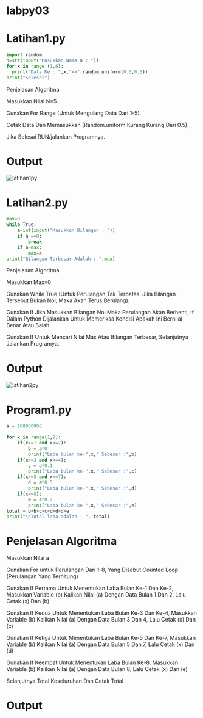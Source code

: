 # labpy03

# Latihan1.py

```Python
import random
n=str(input("Masukkan Nama N : "))
for x in range (1,6):
  print("Data Ke : ",x,"=>",random.uniform(0.0,0.5))
print("Selesai")
```

Penjelasan Algoritma

Masukkan Nilai N=5.

Gunakan For Range (Untuk Mengulang Data Dari 1-5).

Cetak Data Dan Memasukkan (Random.uniform Kurang Kurang Dari 0.5).

Jika Selesai RUN/jalankan Programnya.

# Output

![latihan1py](https://user-images.githubusercontent.com/46512629/52989718-4e1ed580-3437-11e9-9c2c-8e50d4f1bd04.png)


# Latihan2.py

```Python
max=0
while True:
	a=int(input("Masukkan Bilangan : "))
	if a ==0:
		break
	if a>max:
		max=a
print("Bilangan Terbesar Adalah : ",max)
```

Penjelasan Algoritma

Masukkan Max=0

Gunakan While True (Untuk Perulangan Tak Terbatas. Jika Bilangan Tersebut Bukan Nol, Maka Akan Terus Berulang).

Gunakan If Jika Masukkan Bilangan Nol Maka Perulangan Akan Berhenti, If Dalam Python Dijalankan Untuk Memeriksa Kondisi Apakah Ini Bernilai Benar Atau Salah.

Gunakan If Untuk Mencari Nilai Max Atau Bilangan Terbesar, Selanjutnya Jalankan Programya.

# Output

![latihan2py](https://user-images.githubusercontent.com/46512629/53022482-d760f700-348d-11e9-9fc1-fdd5dd0c6fdd.png)


# Program1.py

```python
a = 100000000

for x in range(1,9):
	if(x>=1 and x<=2):
		b = a*0
		print("Laba bulan ke-",x," Sebesar :",b)
	if(x>=3 and x<=4):
		c = a*0.1
		print("Laba bulan ke-",x," Sebesar :",c)
	if(x>=5 and x<=7):
		d = a*0.5
		print("Laba bulan ke-",x," Sebesar :",d)
	if(x==8):
		e = a*0.2
		print("Laba bulan ke-",x," Sebesar :",e)
total = b+b+c+c+d+d+d+e
print("\nTotal laba adalah : ", total)
```

# Penjelasan Algoritma

Masukkan Nilai a

Gunakan For untuk Perulangan Dari 1-8, Yang Disebut Counted Loop (Perulangan Yang Terhitung)

Gunakan If Pertama Untuk Menentukan Laba Bulan Ke-1 Dan Ke-2, Masukkan Variable (b) Kalikan Nilai (a) Dengan Data Bulan 1 Dan 2, Lalu Cetak (x) Dan (b)

Gunakan If Kedua Untuk Menentukan Laba Bulan Ke-3 Dan Ke-4, Masukkan Variable (b) Kalikan Nilai (a) Dengan Data Bulan 3 Dan 4, Lalu Cetak (x) Dan (c)

Gunakan If Ketiga Untuk Menentukan Laba Bulan Ke-5 Dan Ke-7, Masukkan Variable (b) Kalikan Nilai (a) Dengan Data Bulan 5 Dan 7, Lalu Cetak (x) Dan (d)

Gunakan If Keempat Untuk Menentukan Laba Bulan Ke-8, Masukkan Variable (b) Kalikan Nilai (a) Dengan Data Bulan 8, Lalu Cetak (x) Dan (e)

Selanjutnya Total Keseluruhan Dan Cetak Total

# Output


